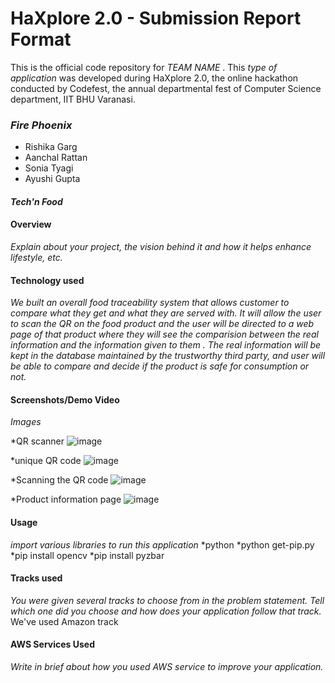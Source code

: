 # HaXplore 2.0 - Submission Report Format

This is the official code repository for _TEAM NAME_ . This _type of application_ was developed during HaXplore 2.0, 
the online hackathon conducted by Codefest, the annual departmental fest of Computer Science department, IIT BHU Varanasi.

### _Fire Phoenix_

* Rishika Garg
* Aanchal Rattan
* Sonia Tyagi
* Ayushi Gupta

#### _Tech'n Food_


#### Overview

_Explain about your project, the vision behind it and how it helps enhance lifestyle, etc._

#### Technology used

_We built an overall food traceability system that allows customer to compare what they get and what they are served with. It will allow the user to scan the QR on the food product and the user will be directed to a web page of that product where they will see the comparision between the real information and the information given to them . The real information will be kept in the database maintained by the trustworthy third party, and user will be able to compare and decide if the product is safe for consumption or not._

#### Screenshots/Demo Video

_Images_

*QR scanner
![image](https://user-images.githubusercontent.com/62802231/112743897-f90c0100-8fb8-11eb-9263-c50d3635e563.png)

*unique QR code
![image](https://user-images.githubusercontent.com/62802231/112743907-1b9e1a00-8fb9-11eb-8e76-23b90db757b5.png)

*Scanning the QR code
![image](https://user-images.githubusercontent.com/62802231/112743927-48523180-8fb9-11eb-8f31-cbaef5226ded.png)

*Product information page
![image](https://user-images.githubusercontent.com/62802231/112743942-6324a600-8fb9-11eb-9895-18103b76df0d.png)






#### Usage

_import various libraries to run this application_
*python
*python get-pip.py
*pip install opencv
*pip install pyzbar


#### Tracks used

_You were given several tracks to choose from in the problem statement. Tell which one did you choose and how does your
application follow that track._
We've used Amazon track

#### AWS Services Used

_Write in brief about how you used AWS service to improve your application._




